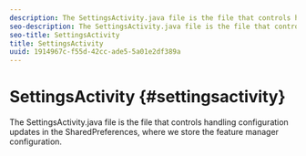 ```yaml
---
description: The SettingsActivity.java file is the file that controls handling configuration updates in the SharedPreferences, where we store the feature manager configuration.
seo-description: The SettingsActivity.java file is the file that controls handling configuration updates in the SharedPreferences, where we store the feature manager configuration.
seo-title: SettingsActivity
title: SettingsActivity
uuid: 1914967c-f55d-42cc-ade5-5a01e2df389a
---
```


# SettingsActivity {#settingsactivity}

The SettingsActivity.java file is the file that controls handling configuration updates in the SharedPreferences, where we store the feature manager configuration.